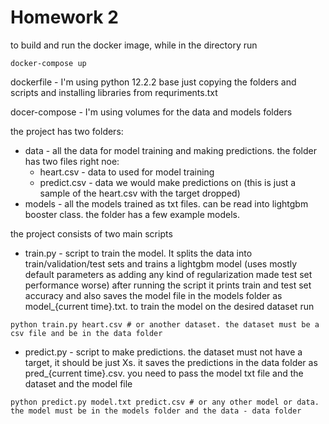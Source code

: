 # Homework 2

to build and run the docker image, while in the directory run 
```
docker-compose up
```

dockerfile - I'm using python 12.2.2 base just copying the folders and scripts and installing libraries from requriments.txt

docer-compose - I'm using volumes for the data and models folders 

the project has two folders:
* data - all the data for model training and making predictions. the folder has two files right noe:
  * heart.csv - data to used for model training
  * predict.csv - data we would make predictions on (this is just a sample of the heart.csv with the target dropped)
* models - all the models trained as txt files. can be read into lightgbm booster class. the folder has a few example models.

the project consists of two main scripts
* train.py - script to train the model. It splits the data into train/validation/test sets and trains a lightgbm model (uses mostly default parameters as adding any kind of regularization made test set performance worse)  after running the script it prints train and test set accuracy and also saves the model file in the models folder as model_{current time}.txt. to train the model on the desired dataset run
```
python train.py heart.csv # or another dataset. the dataset must be a csv file and be in the data folder
```
* predict.py - script to make predictions. the dataset must not have a target, it should be just Xs. it saves the predictions in the data folder as pred_{current time}.csv. you need to pass the model txt file and the dataset and the model file
```
python predict.py model.txt predict.csv # or any other model or data. the model must be in the models folder and the data - data folder
  
